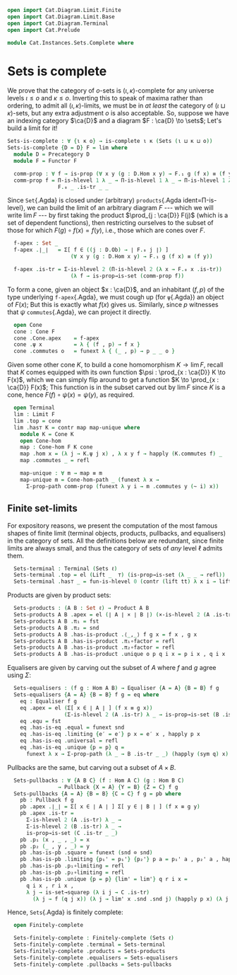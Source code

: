 ```agda
open import Cat.Diagram.Limit.Finite
open import Cat.Diagram.Limit.Base
open import Cat.Diagram.Terminal
open import Cat.Prelude

module Cat.Instances.Sets.Complete where
```

# Sets is complete

We prove that the category of $o$-sets is $(\iota,\kappa)$-complete for
any universe levels $\iota \le o$ and $\kappa \le o$. Inverting this to
speak of maxima rather than ordering, to admit all $(\iota,\kappa)$-limits,
we must be in _at least_ the category of $(\iota \sqcup \kappa)$-sets,
but any extra adjustment $o$ is also acceptable. So, suppose we have an
indexing category $\ca{D}$ and a diagram $F : \ca{D} \to \sets$; Let's
build a limit for it!

```agda
Sets-is-complete : ∀ {ι κ o} → is-complete ι κ (Sets (ι ⊔ κ ⊔ o))
Sets-is-complete {D = D} F = lim where
  module D = Precategory D
  module F = Functor F

  comm-prop : ∀ f → is-prop (∀ x y (g : D.Hom x y) → F.₁ g (f x) ≡ (f y))
  comm-prop f = Π-is-hlevel 1 λ _ → Π-is-hlevel 1 λ _ → Π-is-hlevel 1 λ _ →
                F.₀ _ .is-tr _ _
```

Since `Set`{.Agda} is closed under (arbitrary) `products`{.Agda
ident=Π-is-level}, we can build the limit of an arbitrary diagram $F$
--- which we will write $\lim F$ --- by first taking the product
$\prod_{j : \ca{D}} F(j)$ (which is a set of dependent functions), then
restricting ourselves to the subset of those for which $F(g) \circ f(x)
= f(y)$, i.e., those which are cones over $F$.

```agda
  f-apex : Set _
  f-apex .∣_∣   = Σ[ f ∈ ((j : D.Ob) → ∣ F.₀ j ∣) ]
                    (∀ x y (g : D.Hom x y) → F.₁ g (f x) ≡ (f y))

  f-apex .is-tr = Σ-is-hlevel 2 (Π-is-hlevel 2 (λ x → F.₀ x .is-tr))
                    (λ f → is-prop→is-set (comm-prop f))
```

To form a cone, given an object $x : \ca{D}$, and an inhabitant $(f,p)$
of the type underlying `f-apex`{.Agda}, we must cough up (for
`ψ`{.Agda}) an object of $F(x)$; But this is exactly what $f(x)$ gives
us. Similarly, since $p$ witnesses that $\psi$ `commutes`{.Agda}, we can
project it directly.

```agda
  open Cone
  cone : Cone F
  cone .Cone.apex    = f-apex
  cone .ψ x          = λ { (f , p) → f x }
  cone .commutes o   = funext λ { (_ , p) → p _ _ o }
```

Given some other cone $K$, to build a cone homomorphism $K \to \lim F$,
recall that $K$ comes equipped with its own function $\psi : \prod_{x :
\ca{D}} K \to F(x)$, which we can simply flip around to get a function
$K \to \prod_{x : \ca{D}} F(x)$; This function is in the subset carved
out by $\lim F$ since $K$ is a cone, hence $F(f) \circ \psi(x) =
\psi(y)$, as required.

```agda
  open Terminal
  lim : Limit F
  lim .top = cone
  lim .has⊤ K = contr map map-unique where
    module K = Cone K
    open Cone-hom
    map : Cone-hom F K cone
    map .hom x = (λ j → K.ψ j x) , λ x y f → happly (K.commutes f) _
    map .commutes _ = refl

    map-unique : ∀ m → map ≡ m
    map-unique m = Cone-hom-path _ (funext λ x →
      Σ-prop-path comm-prop (funext λ y i → m .commutes y (~ i) x))
```

<!--
```agda
module _ {ℓ} where
  open import Cat.Diagram.Equaliser (Sets ℓ)
  open import Cat.Diagram.Pullback (Sets ℓ)
  open import Cat.Diagram.Product (Sets ℓ)
  open import Cat.Reasoning (Sets ℓ)

  private variable
    A B : Set ℓ
    f g : Hom A B

  open Terminal
  open is-product
  open Product
  open is-pullback
  open Pullback
  open is-equaliser
  open Equaliser
```
-->

## Finite set-limits

For expository reasons, we present the computation of the most famous
shapes of finite limit (terminal objects, products, pullbacks, and
equalisers) in the category of sets. All the definitions below are
redundant, since finite limits are always small, and thus the category
of sets of _any_ level $\ell$ admits them.

```agda
  Sets-terminal : Terminal (Sets ℓ)
  Sets-terminal .top = el (Lift _  ⊤) (is-prop→is-set (λ _ _ → refl))
  Sets-terminal .has⊤ _ = fun-is-hlevel 0 (contr (lift tt) λ x i → lift tt)
```

Products are given by product sets:

```agda
  Sets-products : (A B : Set ℓ) → Product A B
  Sets-products A B .apex = el (∣ A ∣ × ∣ B ∣) (×-is-hlevel 2 (A .is-tr) (B .is-tr))
  Sets-products A B .π₁ = fst
  Sets-products A B .π₂ = snd
  Sets-products A B .has-is-product .⟨_,_⟩ f g x = f x , g x
  Sets-products A B .has-is-product .π₁∘factor = refl
  Sets-products A B .has-is-product .π₂∘factor = refl
  Sets-products A B .has-is-product .unique o p q i x = p i x , q i x
```

Equalisers are given by carving out the subset of $A$ where $f$ and $g$ agree
using $\Sigma$:

```agda
  Sets-equalisers : (f g : Hom A B) → Equaliser {A = A} {B = B} f g
  Sets-equalisers {A = A} {B = B} f g = eq where
    eq : Equaliser f g
    eq .apex = el (Σ[ x ∈ ∣ A ∣ ] (f x ≡ g x))
                  (Σ-is-hlevel 2 (A .is-tr) λ _ → is-prop→is-set (B .is-tr _ _))
    eq .equ = fst
    eq .has-is-eq .equal = funext snd
    eq .has-is-eq .limiting {e′ = e′} p x = e′ x , happly p x
    eq .has-is-eq .universal = refl
    eq .has-is-eq .unique {p = p} q =
      funext λ x → Σ-prop-path (λ _ → B .is-tr _ _) (happly (sym q) x)
```

Pullbacks are the same, but carving out a subset of $A \times B$.

```agda
  Sets-pullbacks : ∀ {A B C} (f : Hom A C) (g : Hom B C)
                → Pullback {X = A} {Y = B} {Z = C} f g
  Sets-pullbacks {A = A} {B = B} {C = C} f g = pb where
    pb : Pullback f g
    pb .apex .∣_∣ = Σ[ x ∈ ∣ A ∣ ] Σ[ y ∈ ∣ B ∣ ] (f x ≡ g y)
    pb .apex .is-tr =
      Σ-is-hlevel 2 (A .is-tr) λ _ →
      Σ-is-hlevel 2 (B .is-tr) λ _ →
      is-prop→is-set (C .is-tr _ _)
    pb .p₁ (x , _ , _) = x
    pb .p₂ (_ , y , _) = y
    pb .has-is-pb .square = funext (snd ⊙ snd)
    pb .has-is-pb .limiting {p₁' = p₁'} {p₂'} p a = p₁' a , p₂' a , happly p a
    pb .has-is-pb .p₁∘limiting = refl
    pb .has-is-pb .p₂∘limiting = refl
    pb .has-is-pb .unique {p = p} {lim' = lim'} q r i x =
      q i x , r i x ,
      λ j → is-set→squarep (λ i j → C .is-tr)
        (λ j → f (q j x)) (λ j → lim' x .snd .snd j) (happly p x) (λ j → g (r j x)) i j
```

Hence, `Sets`{.Agda} is finitely complete:

```agda
  open Finitely-complete

  Sets-finitely-complete : Finitely-complete (Sets ℓ)
  Sets-finitely-complete .terminal = Sets-terminal
  Sets-finitely-complete .products = Sets-products
  Sets-finitely-complete .equalisers = Sets-equalisers
  Sets-finitely-complete .pullbacks = Sets-pullbacks
```
